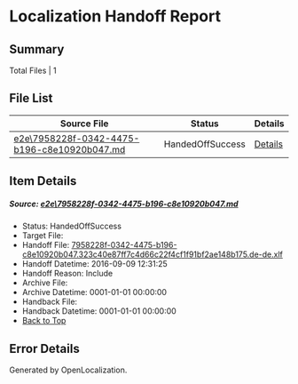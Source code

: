 # <a name='report-top'></a> Localization Handoff Report

## Summary
 Total Files | 1

## File List
 Source File | Status | Details 
 ----------- | ------ | ------- 
 [e2e\7958228f-0342-4475-b196-c8e10920b047.md](https://github.com/OpenLocalizationTestOrg/ol-test0/blob/d06bd74ac638215f09aa67bc15bce132c5cb83d3/e2e/7958228f-0342-4475-b196-c8e10920b047.md) | HandedOffSuccess | [Details](#27ce0d1081a0860393587a5b50660982cca4e5223)

## Item Details
##### <a name='27ce0d1081a0860393587a5b50660982cca4e5223'></a> Source: [e2e\7958228f-0342-4475-b196-c8e10920b047.md](https://github.com/OpenLocalizationTestOrg/ol-test0/blob/d06bd74ac638215f09aa67bc15bce132c5cb83d3/e2e/7958228f-0342-4475-b196-c8e10920b047.md)
* Status: HandedOffSuccess
* Target File: 
* Handoff File: [7958228f-0342-4475-b196-c8e10920b047.323c40e87ff7c4d66c22f4cf1f91bf2ae148b175.de-de.xlf](https://github.com/OpenLocalizationTestOrg/ol-test0-handoff/blob/649de6a6fcf97aba939a6cc93981c5668ad26829/ol-handoff/OpenLocalizationTestOrg/ol-test0-dede/yuwzho/ht/7958228f-0342-4475-b196-c8e10920b047.323c40e87ff7c4d66c22f4cf1f91bf2ae148b175.de-de.xlf)
* Handoff Datetime: 2016-09-09 12:31:25
* Handoff Reason: Include
* Archive File: 
* Archive Datetime: 0001-01-01 00:00:00
* Handback File: 
* Handback Datetime: 0001-01-01 00:00:00
* [Back to Top](#report-top)


## Error Details

Generated by OpenLocalization.
